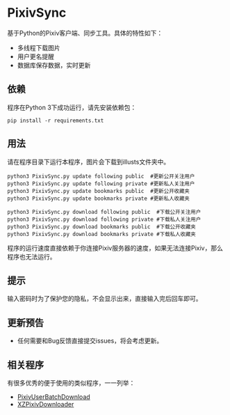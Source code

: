 # PixivSync
基于Python的Pixiv客户端、同步工具。具体的特性如下：
- 多线程下载图片
- 用户更名提醒
- 数据库保存数据，实时更新

## 依赖
程序在Python 3下成功运行，请先安装依赖包：
```
pip install -r requirements.txt
```

## 用法
请在程序目录下运行本程序，图片会下载到illusts文件夹中。
```
python3 PixivSync.py update following public  #更新公开关注用户
python3 PixivSync.py update following private #更新私人关注用户
python3 PixivSync.py update bookmarks public  #更新公开收藏夹
python3 PixivSync.py update bookmarks private #更新私人收藏夹

python3 PixivSync.py download following public  #下载公开关注用户
python3 PixivSync.py download following private #下载私人关注用户
python3 PixivSync.py download bookmarks public  #下载公开收藏夹
python3 PixivSync.py download bookmarks private #下载私人收藏夹
```
程序的运行速度直接依赖于你连接Pixiv服务器的速度，如果无法连接Pixiv，那么程序也无法运行。

## 提示
输入密码时为了保护您的隐私，不会显示出来，直接输入完后回车即可。

## 更新预告
- 任何需要和Bug反馈直接提交issues，将会考虑更新。

## 相关程序
有很多优秀的便于使用的类似程序，一一列举：
- [PixivUserBatchDownload](https://github.com/Mapaler/PixivUserBatchDownload)
- [XZPixivDownloader](https://github.com/xuejianxianzun/XZPixivDownloader)
